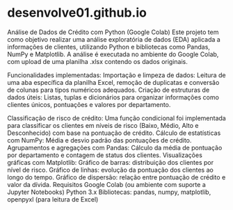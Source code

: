 # desenvolve01.github.io
Análise de Dados de Crédito com Python (Google Colab)
Este projeto tem como objetivo realizar uma análise exploratória de dados (EDA) aplicada a informações de clientes, utilizando Python e bibliotecas como Pandas, NumPy e Matplotlib. A análise é executada no ambiente do Google Colab, com upload de uma planilha .xlsx contendo os dados originais.

Funcionalidades implementadas:
Importação e limpeza de dados:
Leitura de uma aba específica da planilha Excel, remoção de duplicatas e conversão de colunas para tipos numéricos adequados.
Criação de estruturas de dados úteis:
Listas, tuplas e dicionários para organizar informações como clientes únicos, pontuações e valores por departamento.

Classificação de risco de crédito:
Uma função condicional foi implementada para classificar os clientes em níveis de risco (Baixo, Médio, Alto e Desconhecido) com base na pontuação de crédito.
Cálculo de estatísticas com NumPy:
Média e desvio padrão das pontuações de crédito.
Agrupamentos e agregações com Pandas:
Cálculo da média de pontuação por departamento e contagem de status dos clientes.
Visualizações gráficas com Matplotlib:
Gráfico de barras: distribuição dos clientes por nível de risco.
Gráfico de linhas: evolução da pontuação dos clientes ao longo do tempo.
Gráfico de dispersão: relação entre pontuação de crédito e valor da dívida.
Requisitos
Google Colab (ou ambiente com suporte a Jupyter Notebooks)
Python 3.x
Bibliotecas: pandas, numpy, matplotlib, openpyxl (para leitura de Excel)


